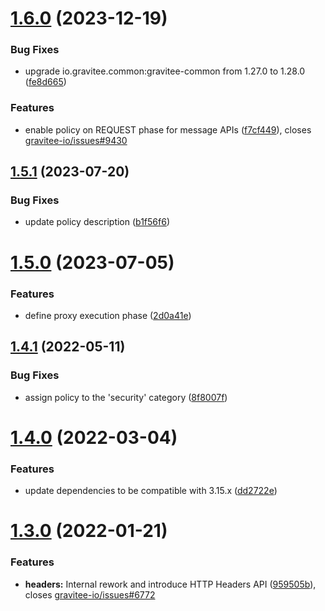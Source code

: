# [1.6.0](https://github.com/gravitee-io/gravitee-policy-basic-authentication/compare/1.5.1...1.6.0) (2023-12-19)


### Bug Fixes

* upgrade io.gravitee.common:gravitee-common from 1.27.0 to 1.28.0 ([fe8d665](https://github.com/gravitee-io/gravitee-policy-basic-authentication/commit/fe8d665f9b81afafb50b049c394beeeae04faf2e))


### Features

* enable policy on REQUEST phase for message APIs ([f7cf449](https://github.com/gravitee-io/gravitee-policy-basic-authentication/commit/f7cf449a010f1a537279da5f7dbd56144e235d90)), closes [gravitee-io/issues#9430](https://github.com/gravitee-io/issues/issues/9430)

## [1.5.1](https://github.com/gravitee-io/gravitee-policy-basic-authentication/compare/1.5.0...1.5.1) (2023-07-20)


### Bug Fixes

* update policy description ([b1f56f6](https://github.com/gravitee-io/gravitee-policy-basic-authentication/commit/b1f56f6e4c152ff674aa3f93c558e2c56cdb2f1a))

# [1.5.0](https://github.com/gravitee-io/gravitee-policy-basic-authentication/compare/1.4.1...1.5.0) (2023-07-05)


### Features

* define proxy execution phase ([2d0a41e](https://github.com/gravitee-io/gravitee-policy-basic-authentication/commit/2d0a41e3108fa48434c21a8a6009c9ed193c05a0))

## [1.4.1](https://github.com/gravitee-io/gravitee-policy-basic-authentication/compare/1.4.0...1.4.1) (2022-05-11)


### Bug Fixes

* assign policy to the 'security' category ([8f8007f](https://github.com/gravitee-io/gravitee-policy-basic-authentication/commit/8f8007f236936f4f391a20821a24bdccfdb9d54d))

# [1.4.0](https://github.com/gravitee-io/gravitee-policy-basic-authentication/compare/1.3.0...1.4.0) (2022-03-04)


### Features

* update dependencies to be compatible with 3.15.x ([dd2722e](https://github.com/gravitee-io/gravitee-policy-basic-authentication/commit/dd2722ec994527362b1a876cfb98c2c7ccdb0293))

# [1.3.0](https://github.com/gravitee-io/gravitee-policy-basic-authentication/compare/1.2.0...1.3.0) (2022-01-21)


### Features

* **headers:** Internal rework and introduce HTTP Headers API ([959505b](https://github.com/gravitee-io/gravitee-policy-basic-authentication/commit/959505bdc75f70e4184896899158152280e2c2d2)), closes [gravitee-io/issues#6772](https://github.com/gravitee-io/issues/issues/6772)
